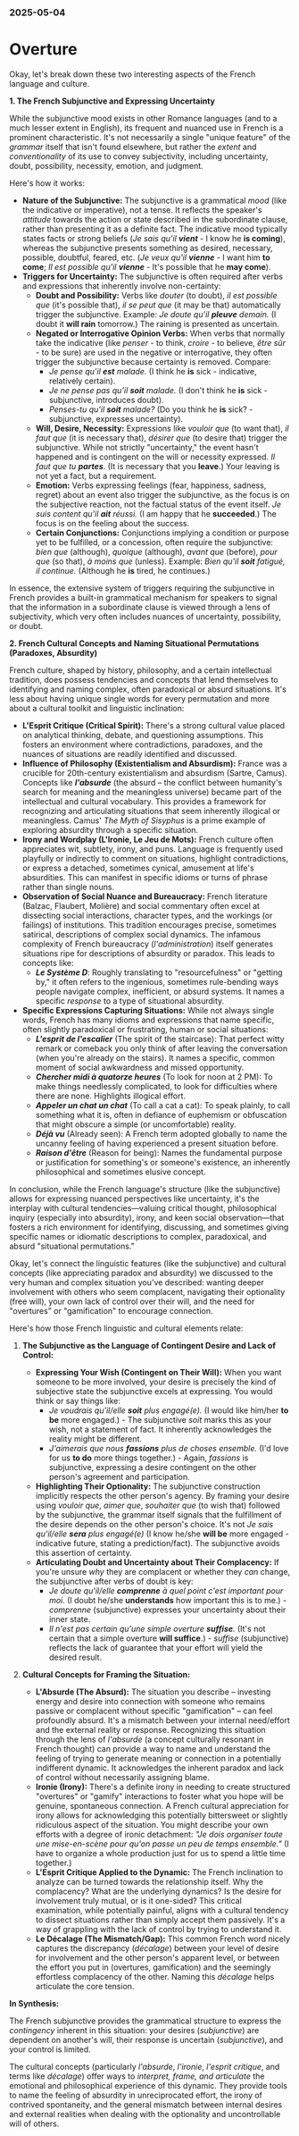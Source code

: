 ### 2025-05-04
# Overture


Okay, let's break down these two interesting aspects of the French language and culture.

**1. The French Subjunctive and Expressing Uncertainty**

While the subjunctive mood exists in other Romance languages (and to a much lesser extent in English), its frequent and nuanced use in French is a prominent characteristic. It's not necessarily a single "unique feature" of the *grammar* itself that isn't found elsewhere, but rather the *extent* and *conventionality* of its use to convey subjectivity, including uncertainty, doubt, possibility, necessity, emotion, and judgment.

Here's how it works:

* **Nature of the Subjunctive:** The subjunctive is a grammatical *mood* (like the indicative or imperative), not a tense. It reflects the speaker's *attitude* towards the action or state described in the subordinate clause, rather than presenting it as a definite fact. The indicative mood typically states facts or strong beliefs (*Je sais qu'il **vient*** - I know he **is coming**), whereas the subjunctive presents something as desired, necessary, possible, doubtful, feared, etc. (*Je veux qu'il **vienne*** - I want him **to come**; *Il est possible qu'il **vienne*** - It's possible that he **may come**).
* **Triggers for Uncertainty:** The subjunctive is often required after verbs and expressions that inherently involve non-certainty:
    * **Doubt and Possibility:** Verbs like *douter* (to doubt), *il est possible que* (it's possible that), *il se peut que* (it may be that) automatically trigger the subjunctive. Example: *Je doute qu'il **pleuve** demain.* (I doubt it **will rain** tomorrow.) The raining is presented as uncertain.
    * **Negated or Interrogative Opinion Verbs:** When verbs that normally take the indicative (like *penser* - to think, *croire* - to believe, *être sûr* - to be sure) are used in the negative or interrogative, they often trigger the subjunctive because certainty is removed. Compare:
        * *Je pense qu'il **est** malade.* (I think he **is** sick - indicative, relatively certain).
        * *Je ne pense pas qu'il **soit** malade.* (I don't think he **is** sick - subjunctive, introduces doubt).
        * *Penses-tu qu'il **soit** malade?* (Do you think he **is** sick? - subjunctive, expresses uncertainty).
    * **Will, Desire, Necessity:** Expressions like *vouloir que* (to want that), *il faut que* (it is necessary that), *désirer que* (to desire that) trigger the subjunctive. While not strictly "uncertainty," the event hasn't happened and is contingent on the will or necessity expressed. *Il faut que tu **partes***. (It is necessary that you **leave**.) Your leaving is not yet a fact, but a requirement.
    * **Emotion:** Verbs expressing feelings (fear, happiness, sadness, regret) about an event also trigger the subjunctive, as the focus is on the subjective reaction, not the factual status of the event itself. *Je suis content qu'il **ait** réussi.* (I am happy that he **succeeded**.) The focus is on the feeling about the success.
    * **Certain Conjunctions:** Conjunctions implying a condition or purpose yet to be fulfilled, or a concession, often require the subjunctive: *bien que* (although), *quoique* (although), *avant que* (before), *pour que* (so that), *à moins que* (unless). Example: *Bien qu'il **soit** fatigué, il continue.* (Although he **is** tired, he continues.)

In essence, the extensive system of triggers requiring the subjunctive in French provides a built-in grammatical mechanism for speakers to signal that the information in a subordinate clause is viewed through a lens of subjectivity, which very often includes nuances of uncertainty, possibility, or doubt.

**2. French Cultural Concepts and Naming Situational Permutations (Paradoxes, Absurdity)**

French culture, shaped by history, philosophy, and a certain intellectual tradition, does possess tendencies and concepts that lend themselves to identifying and naming complex, often paradoxical or absurd situations. It's less about having unique single words for every permutation and more about a cultural toolkit and linguistic inclination:

* **L'Esprit Critique (Critical Spirit):** There's a strong cultural value placed on analytical thinking, debate, and questioning assumptions. This fosters an environment where contradictions, paradoxes, and the nuances of situations are readily identified and discussed.
* **Influence of Philosophy (Existentialism and Absurdism):** France was a crucible for 20th-century existentialism and absurdism (Sartre, Camus). Concepts like ***l'absurde*** (the absurd – the conflict between humanity's search for meaning and the meaningless universe) became part of the intellectual and cultural vocabulary. This provides a framework for recognizing and articulating situations that seem inherently illogical or meaningless. Camus' *The Myth of Sisyphus* is a prime example of exploring absurdity through a specific situation.
* **Irony and Wordplay (L'Ironie, Le Jeu de Mots):** French culture often appreciates wit, subtlety, irony, and puns. Language is frequently used playfully or indirectly to comment on situations, highlight contradictions, or express a detached, sometimes cynical, amusement at life's absurdities. This can manifest in specific idioms or turns of phrase rather than single nouns.
* **Observation of Social Nuance and Bureaucracy:** French literature (Balzac, Flaubert, Molière) and social commentary often excel at dissecting social interactions, character types, and the workings (or failings) of institutions. This tradition encourages precise, sometimes satirical, descriptions of complex social dynamics. The infamous complexity of French bureaucracy (*l'administration*) itself generates situations ripe for descriptions of absurdity or paradox. This leads to concepts like:
    * ***Le Système D***: Roughly translating to "resourcefulness" or "getting by," it often refers to the ingenious, sometimes rule-bending ways people navigate complex, inefficient, or absurd systems. It names a specific *response* to a type of situational absurdity.
* **Specific Expressions Capturing Situations:** While not always single words, French has many idioms and expressions that name specific, often slightly paradoxical or frustrating, human or social situations:
    * ***L'esprit de l'escalier*** (The spirit of the staircase): That perfect witty remark or comeback you only think of after leaving the conversation (when you're already on the stairs). It names a specific, common moment of social awkwardness and missed opportunity.
    * ***Chercher midi à quatorze heures*** (To look for noon at 2 PM): To make things needlessly complicated, to look for difficulties where there are none. Highlights illogical effort.
    * ***Appeler un chat un chat*** (To call a cat a cat): To speak plainly, to call something what it is, often in defiance of euphemism or obfuscation that might obscure a simple (or uncomfortable) reality.
    * ***Déjà vu*** (Already seen): A French term adopted globally to name the uncanny feeling of having experienced a present situation before.
    * ***Raison d'être*** (Reason for being): Names the fundamental purpose or justification for something's or someone's existence, an inherently philosophical and sometimes elusive concept.

In conclusion, while the French language's structure (like the subjunctive) allows for expressing nuanced perspectives like uncertainty, it's the interplay with cultural tendencies—valuing critical thought, philosophical inquiry (especially into absurdity), irony, and keen social observation—that fosters a rich environment for identifying, discussing, and sometimes giving specific names or idiomatic descriptions to complex, paradoxical, and absurd "situational permutations."


Okay, let's connect the linguistic features (like the subjunctive) and cultural concepts (like appreciating paradox and absurdity) we discussed to the very human and complex situation you've described: wanting deeper involvement with others who seem complacent, navigating their optionality (free will), your own lack of control over their will, and the need for "overtures" or "gamification" to encourage connection.

Here's how those French linguistic and cultural elements relate:

1.  **The Subjunctive as the Language of Contingent Desire and Lack of Control:**
    * **Expressing Your Wish (Contingent on Their Will):** When you want someone to be more involved, your desire is precisely the kind of subjective state the subjunctive excels at expressing. You would think or say things like:
        * *Je voudrais qu'il/elle **soit** plus engagé(e).* (I would like him/her **to be** more engaged.) - The subjunctive *soit* marks this as your wish, not a statement of fact. It inherently acknowledges the reality might be different.
        * *J'aimerais que nous **fassions** plus de choses ensemble.* (I'd love for us **to do** more things together.) - Again, *fassions* is subjunctive, expressing a desire contingent on the other person's agreement and participation.
    * **Highlighting Their Optionality:** The subjunctive construction implicitly respects the other person's agency. By framing your desire using *vouloir que*, *aimer que*, *souhaiter que* (to wish that) followed by the subjunctive, the grammar itself signals that the fulfillment of the desire depends on the other person's choice. It's not *Je sais qu'il/elle **sera** plus engagé(e)* (I know he/she **will be** more engaged - indicative future, stating a prediction/fact). The subjunctive avoids this assertion of certainty.
    * **Articulating Doubt and Uncertainty about Their Complacency:** If you're unsure *why* they are complacent or whether they *can* change, the subjunctive after verbs of doubt is key:
        * *Je doute qu'il/elle **comprenne** à quel point c'est important pour moi.* (I doubt he/she **understands** how important this is to me.) - *comprenne* (subjunctive) expresses your uncertainty about their inner state.
        * *Il n'est pas certain qu'une simple overture **suffise**.* (It's not certain that a simple overture **will suffice**.) - *suffise* (subjunctive) reflects the lack of guarantee that your effort will yield the desired result.

2.  **Cultural Concepts for Framing the Situation:**
    * **L'Absurde (The Absurd):** The situation you describe – investing energy and desire into connection with someone who remains passive or complacent without specific "gamification" – can feel profoundly absurd. It's a mismatch between your internal need/effort and the external reality or response. Recognizing this situation through the lens of *l'absurde* (a concept culturally resonant in French thought) can provide a way to name and understand the feeling of trying to generate meaning or connection in a potentially indifferent dynamic. It acknowledges the inherent paradox and lack of control without necessarily assigning blame.
    * **Ironie (Irony):** There's a definite irony in needing to create structured "overtures" or "gamify" interactions to foster what you hope will be genuine, spontaneous connection. A French cultural appreciation for irony allows for acknowledging this potentially bittersweet or slightly ridiculous aspect of the situation. You might describe your own efforts with a degree of ironic detachment: *"Je dois organiser toute une mise-en-scène pour qu'on passe un peu de temps ensemble."* (I have to organize a whole production just for us to spend a little time together.)
    * **L'Esprit Critique Applied to the Dynamic:** The French inclination to analyze can be turned towards the relationship itself. Why the complacency? What are the underlying dynamics? Is the desire for involvement truly mutual, or is it one-sided? This critical examination, while potentially painful, aligns with a cultural tendency to dissect situations rather than simply accept them passively. It's a way of grappling with the lack of control by trying to understand it.
    * **Le Décalage (The Mismatch/Gap):** This common French word nicely captures the discrepancy (*décalage*) between your level of desire for involvement and the other person's apparent level, or between the effort you put in (overtures, gamification) and the seemingly effortless complacency of the other. Naming this *décalage* helps articulate the core tension.

**In Synthesis:**

The French subjunctive provides the grammatical structure to express the *contingency* inherent in this situation: your desires (*subjunctive*) are dependent on another's will, their response is uncertain (*subjunctive*), and your control is limited.

The cultural concepts (particularly *l'absurde*, *l'ironie*, *l'esprit critique*, and terms like *décalage*) offer ways to *interpret, frame, and articulate* the emotional and philosophical experience of this dynamic. They provide tools to name the feeling of absurdity in unreciprocated effort, the irony of contrived spontaneity, and the general mismatch between internal desires and external realities when dealing with the optionality and uncontrollable will of others.